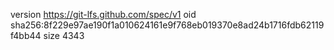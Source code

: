 version https://git-lfs.github.com/spec/v1
oid sha256:8f229e97ae190f1a010624161e9f768eb019370e8ad24b1716fdb62119f4bb44
size 4343
